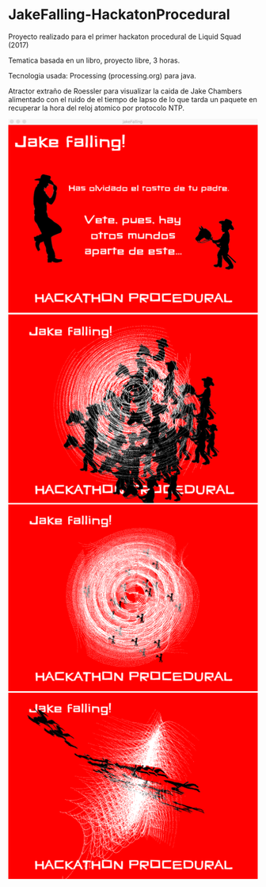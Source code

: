 # JakeFalling-HackatonProcedural

Proyecto realizado para el primer hackaton procedural de Liquid Squad (2017)

Tematica basada en un libro, proyecto libre, 3 horas.

Tecnologia usada: Processing (processing.org) para java.

Atractor extraño de Roessler para visualizar la caida de Jake Chambers alimentado con el ruido de el tiempo de lapso de lo que tarda un paquete en recuperar la hora del reloj atomico por protocolo NTP.

![ScreenshotIntro](https://github.com/fbreversg/JakeFalling-HackatonProcedural/blob/master/jakefalling.png)
![ScreenshotProcedural1](https://github.com/fbreversg/JakeFalling-HackatonProcedural/blob/master/jakefalling2.png)
![ScreenshotProcedural2](https://github.com/fbreversg/JakeFalling-HackatonProcedural/blob/master/jakefalling3.png)
![ScreenshotProcedural3](https://github.com/fbreversg/JakeFalling-HackatonProcedural/blob/master/jakefalling4.png)
